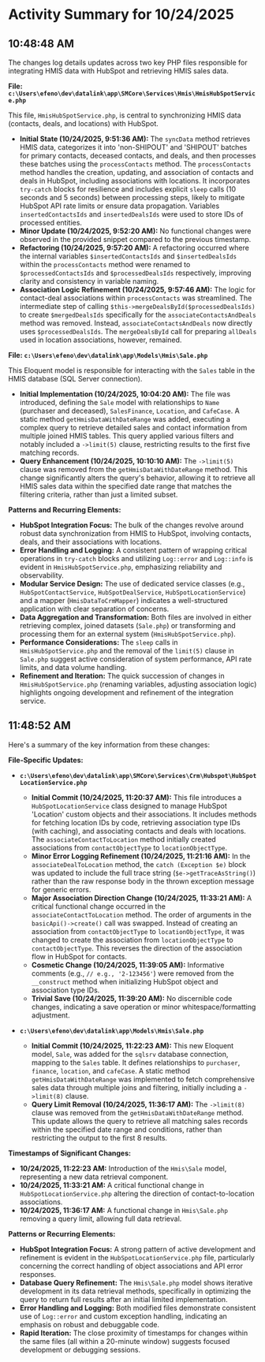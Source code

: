 # Activity Summary for 10/24/2025

## 10:48:48 AM
The changes log details updates across two key PHP files responsible for integrating HMIS data with HubSpot and retrieving HMIS sales data.

**File: `c:\Users\efeno\dev\datalink\app\SMCore\Services\Hmis\HmisHubSpotService.php`**

This file, `HmisHubSpotService.php`, is central to synchronizing HMIS data (contacts, deals, and locations) with HubSpot.
*   **Initial State (10/24/2025, 9:51:36 AM):** The `syncData` method retrieves HMIS data, categorizes it into 'non-SHIPOUT' and 'SHIPOUT' batches for primary contacts, deceased contacts, and deals, and then processes these batches using the `processContacts` method. The `processContacts` method handles the creation, updating, and association of contacts and deals in HubSpot, including associations with locations. It incorporates `try-catch` blocks for resilience and includes explicit `sleep` calls (10 seconds and 5 seconds) between processing steps, likely to mitigate HubSpot API rate limits or ensure data propagation. Variables `insertedContactsIds` and `insertedDealsIds` were used to store IDs of processed entities.
*   **Minor Update (10/24/2025, 9:52:20 AM):** No functional changes were observed in the provided snippet compared to the previous timestamp.
*   **Refactoring (10/24/2025, 9:57:20 AM):** A refactoring occurred where the internal variables `$insertedContactsIds` and `$insertedDealsIds` within the `processContacts` method were renamed to `$processedContactsIds` and `$processedDealsIds` respectively, improving clarity and consistency in variable naming.
*   **Association Logic Refinement (10/24/2025, 9:57:46 AM):** The logic for contact-deal associations within `processContacts` was streamlined. The intermediate step of calling `$this->mergeDealsById($processedDealsIds)` to create `$mergedDealsIds` specifically for the `associateContactsAndDeals` method was removed. Instead, `associateContactsAndDeals` now directly uses `$processedDealsIds`. The `mergeDealsById` call for preparing `allDeals` used in location associations, however, remained.

**File: `c:\Users\efeno\dev\datalink\app\Models\Hmis\Sale.php`**

This Eloquent model is responsible for interacting with the `Sales` table in the HMIS database (SQL Server connection).
*   **Initial Implementation (10/24/2025, 10:04:20 AM):** The file was introduced, defining the `Sale` model with relationships to `Name` (purchaser and deceased), `SalesFinance`, `Location`, and `CafeCase`. A static method `getHmisDataWithDateRange` was added, executing a complex query to retrieve detailed sales and contact information from multiple joined HMIS tables. This query applied various filters and notably included a `->limit(5)` clause, restricting results to the first five matching records.
*   **Query Enhancement (10/24/2025, 10:10:10 AM):** The `->limit(5)` clause was removed from the `getHmisDataWithDateRange` method. This change significantly alters the query's behavior, allowing it to retrieve all HMIS sales data within the specified date range that matches the filtering criteria, rather than just a limited subset.

**Patterns and Recurring Elements:**

*   **HubSpot Integration Focus:** The bulk of the changes revolve around robust data synchronization from HMIS to HubSpot, involving contacts, deals, and their associations with locations.
*   **Error Handling and Logging:** A consistent pattern of wrapping critical operations in `try-catch` blocks and utilizing `Log::error` and `Log::info` is evident in `HmisHubSpotService.php`, emphasizing reliability and observability.
*   **Modular Service Design:** The use of dedicated service classes (e.g., `HubSpotContactService`, `HubSpotDealService`, `HubSpotLocationService`) and a mapper (`HmisDataToCrmMapper`) indicates a well-structured application with clear separation of concerns.
*   **Data Aggregation and Transformation:** Both files are involved in either retrieving complex, joined datasets (`Sale.php`) or transforming and processing them for an external system (`HmisHubSpotService.php`).
*   **Performance Considerations:** The `sleep` calls in `HmisHubSpotService.php` and the removal of the `limit(5)` clause in `Sale.php` suggest active consideration of system performance, API rate limits, and data volume handling.
*   **Refinement and Iteration:** The quick succession of changes in `HmisHubSpotService.php` (renaming variables, adjusting association logic) highlights ongoing development and refinement of the integration service.

## 11:48:52 AM
Here's a summary of the key information from these changes:

**File-Specific Updates:**

*   **`c:\Users\efeno\dev\datalink\app\SMCore\Services\Crm\Hubspot\HubSpotLocationService.php`**
    *   **Initial Commit (10/24/2025, 11:20:37 AM):** This file introduces a `HubSpotLocationService` class designed to manage HubSpot 'Location' custom objects and their associations. It includes methods for fetching location IDs by code, retrieving association type IDs (with caching), and associating contacts and deals with locations. The `associateContactToLocation` method initially created associations from `contactObjectType` to `locationObjectType`.
    *   **Minor Error Logging Refinement (10/24/2025, 11:21:16 AM):** In the `associateDealToLocation` method, the `catch (Exception $e)` block was updated to include the full trace string (`$e->getTraceAsString()`) rather than the raw response body in the thrown exception message for generic errors.
    *   **Major Association Direction Change (10/24/2025, 11:33:21 AM):** A critical functional change occurred in the `associateContactToLocation` method. The order of arguments in the `basicApi()->create()` call was swapped. Instead of creating an association from `contactObjectType` to `locationObjectType`, it was changed to create the association from `locationObjectType` to `contactObjectType`. This reverses the direction of the association flow in HubSpot for contacts.
    *   **Cosmetic Change (10/24/2025, 11:39:05 AM):** Informative comments (e.g., `// e.g., '2-123456'`) were removed from the `__construct` method when initializing HubSpot object and association type IDs.
    *   **Trivial Save (10/24/2025, 11:39:20 AM):** No discernible code changes, indicating a save operation or minor whitespace/formatting adjustment.

*   **`c:\Users\efeno\dev\datalink\app\Models\Hmis\Sale.php`**
    *   **Initial Commit (10/24/2025, 11:22:23 AM):** This new Eloquent model, `Sale`, was added for the `sqlsrv` database connection, mapping to the `Sales` table. It defines relationships to `purchaser`, `finance`, `location`, and `cafeCase`. A static method `getHmisDataWithDateRange` was implemented to fetch comprehensive sales data through multiple joins and filtering, initially including a `->limit(8)` clause.
    *   **Query Limit Removal (10/24/2025, 11:36:17 AM):** The `->limit(8)` clause was removed from the `getHmisDataWithDateRange` method. This update allows the query to retrieve all matching sales records within the specified date range and conditions, rather than restricting the output to the first 8 results.

**Timestamps of Significant Changes:**

*   **10/24/2025, 11:22:23 AM:** Introduction of the `Hmis\Sale` model, representing a new data retrieval component.
*   **10/24/2025, 11:33:21 AM:** A critical functional change in `HubSpotLocationService.php` altering the direction of contact-to-location associations.
*   **10/24/2025, 11:36:17 AM:** A functional change in `Hmis\Sale.php` removing a query limit, allowing full data retrieval.

**Patterns or Recurring Elements:**

*   **HubSpot Integration Focus:** A strong pattern of active development and refinement is evident in the `HubSpotLocationService.php` file, particularly concerning the correct handling of object associations and API error responses.
*   **Database Query Refinement:** The `Hmis\Sale.php` model shows iterative development in its data retrieval methods, specifically in optimizing the query to return full results after an initial limited implementation.
*   **Error Handling and Logging:** Both modified files demonstrate consistent use of `Log::error` and custom exception handling, indicating an emphasis on robust and debuggable code.
*   **Rapid Iteration:** The close proximity of timestamps for changes within the same files (all within a 20-minute window) suggests focused development or debugging sessions.